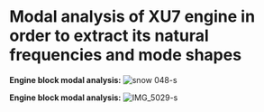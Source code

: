 # Modal analysis of XU7 engine in order to extract its natural frequencies and mode shapes

**Engine block modal analysis:**
![snow 048-s](https://github.com/hajnayeb/enginemodal/assets/74108898/da2918e7-8b73-49b3-bfc3-ee3d11d1467a)

**Engine block modal analysis:**
![IMG_5029-s](https://github.com/hajnayeb/enginemodal/assets/74108898/852eac64-ad7b-49f6-8472-5ae10fb0f319)

